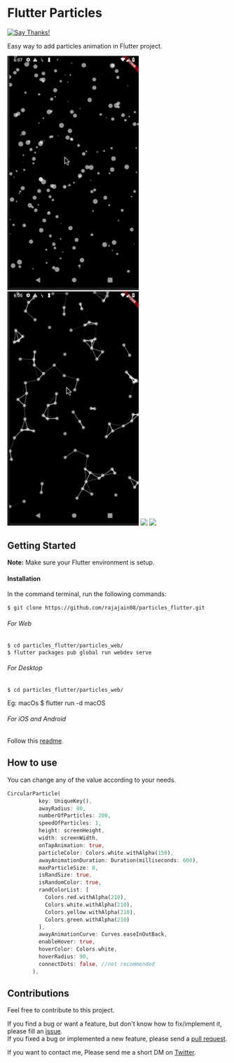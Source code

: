 # Flutter Particles 
 [![Say Thanks!](https://img.shields.io/badge/Say%20Thanks-!-1EAEDB.svg)](https://saythanks.io/to/rajajain08)  
 

Easy way to add particles animation in Flutter project.

<p>
    <img src="https://github.com/rajajain08/readme_data/blob/master/flutter_particles/particles_mob2.gif?raw=true" width=300px/>
     <img src="https://github.com/rajajain08/readme_data/blob/master/flutter_particles/particles_mob1.gif?raw=true" width=300px/>
    <img src="https://github.com/rajajain08/readme_data/blob/master/flutter_particles/particles_web.gif?raw=true" width=800px/>
    <img src="https://github.com/rajajain08/readme_data/blob/master/flutter_particles/particles_desktop.gif?raw=true" width=800px/>
</p>

## Getting Started
**Note:** Make sure your Flutter environment is setup.

#### Installation

In the command terminal, run the following commands:

    $ git clone https://github.com/rajajain08/particles_flutter.git
###### For Web
    $ cd particles_flutter/particles_web/
    $ flutter packages pub global run webdev serve

###### For Desktop
    $ cd particles_flutter/particles_web/
Eg: macOs 
    $ flutter run -d macOS 

###### For iOS and Android
  Follow this [readme](https://github.com/rajajain08/particles_flutter/blob/master/particles_flutter/README.md). 

## How to use

You can change any of the value according to your needs.

```dart
CircularParticle(
          key: UniqueKey(),
          awayRadius: 80, 
          numberOfParticles: 200,
          speedOfParticles: 1,
          height: screenHeight,
          width: screenWidth,
          onTapAnimation: true,
          particleColor: Colors.white.withAlpha(150),
          awayAnimationDuration: Duration(milliseconds: 600),
          maxParticleSize: 8,
          isRandSize: true,
          isRandomColor: true,
          randColorList: [
            Colors.red.withAlpha(210),
            Colors.white.withAlpha(210),
            Colors.yellow.withAlpha(210),
            Colors.green.withAlpha(210)
          ],
          awayAnimationCurve: Curves.easeInOutBack,
          enableHover: true,
          hoverColor: Colors.white,
          hoverRadius: 90,
          connectDots: false, //not recommended 
        ),

```

## Contributions

Feel free to contribute to this project.

If you find a bug or want a feature, but don't know how to fix/implement it, please fill an [issue](https://github.com/rajajain08/particles_flutter/issues).  
If you fixed a bug or implemented a new feature, please send a [pull request](https://github.com/rajajain08/particles_flutter/pulls).

If you want to contact me, Please send me a short DM on [Twitter](https://twitter.com/rajajain08).
